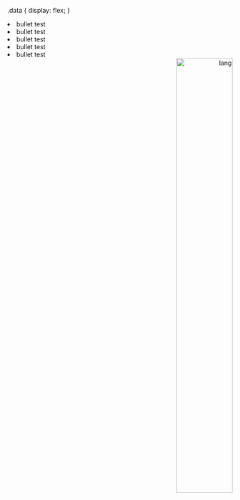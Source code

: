 .data {
  display: flex;
}

<div align=left>
  <li>bullet test</li>
  <li>bullet test</li>
  <li>bullet test</li>
  <li>bullet test</li>
  <li>bullet test</li>
</div>

<div align=right>
  <img width="50%" alt="lang" src="https://github-readme-stats.vercel.app/api/top-langs/?username=nunopenim&count_private=true&layout=compact&hide_border=true&langs_count=10" />
</div>


